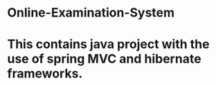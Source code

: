 # Online-Examination-System

# This contains java project with the use of spring MVC and hibernate frameworks.
